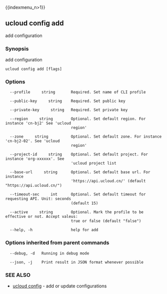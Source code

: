 {{indexmenu_n>1}}

## ucloud config add

add configuration

### Synopsis

add configuration

```
ucloud config add [flags]
```

### Options

```
  --profile     string       Required. Set name of CLI profile 

  --public-key     string    Required. Set public key 

  --private-key     string   Required. Set private key 

  --region     string        Optional. Set default region. For instance 'cn-bj2' See 'ucloud
                             region' 

  --zone     string          Optional. Set default zone. For instance 'cn-bj2-02'. See 'ucloud
                             region' 

  --project-id     string    Optional. Set default project. For instance 'org-xxxxxx'. See
                             'ucloud project list 

  --base-url     string      Optional. Set default base url. For instance
                             'https://api.ucloud.cn/' (default "https://api.ucloud.cn/") 

  --timeout-sec     int      Optional. Set default timeout for requesting API. Unit: seconds
                             (default 15) 

  --active     string        Optional. Mark the profile to be effective or not. Accept valeus:
                             true or false (default "false") 

  --help, -h                 help for add 

```

### Options inherited from parent commands

```
  --debug, -d   Running in debug mode 

  --json, -j    Print result in JSON format whenever possible 

```

### SEE ALSO

* [ucloud config](software/cli/cmd/ucloud/config)	 - add or update configurations

